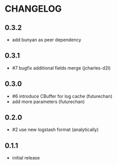 # CHANGELOG

## 0.3.2

 - add bunyan as peer dependency

## 0.3.1

 - #7 bugfix additional fields merge (jcharles-d2l)

## 0.3.0

 - #6 introduce CBuffer for log cache (futurechan)
 - add more parameters (futurechan)


## 0.2.0 

 - #2 use new logstash format (analytically)

## 0.1.1

 - initial release